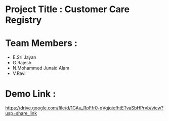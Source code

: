 # Project Title : Customer Care Registry
# Team Members : 
* E.Sri Jayan
* G.Rajesh
* N.Mohammed Junaid Alam
* V.Ravi

# Demo Link : 
https://drive.google.com/file/d/1GAu_RpFfr0-qVgjqiefhtETvaSbHPrvb/view?usp=share_link
